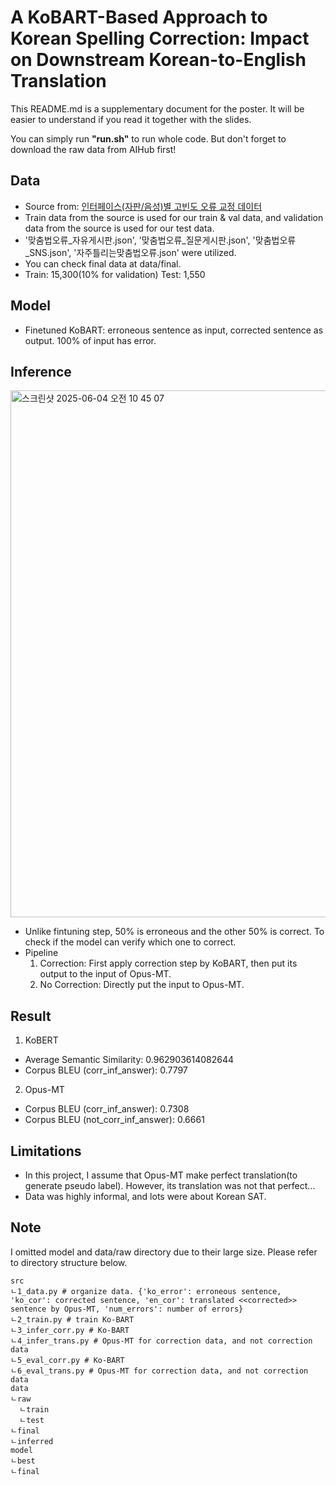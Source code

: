 # A KoBART-Based Approach to Korean Spelling Correction: Impact on Downstream Korean-to-English Translation
This README.md is a supplementary document for the poster. It will be easier to understand if you read it together with the slides.

You can simply run **"run.sh"** to run whole code. 
But don't forget to download the raw data from AIHub first!

## Data
- Source from: [인터페이스(자판/음성)별 고빈도 오류 교정 데이터](https://www.aihub.or.kr/aihubdata/data/view.do?currMenu=115&topMenu=100&dataSetSn=71560)
- Train data from the source is used for our train & val data, and validation data from the source is used for our test data.
- '맞춤법오류_자유게시판.json', '맞춤법오류_질문게시판.json', '맞춤법오류_SNS.json', '자주틀리는맞춤법오류.json' were utilized.
- You can check final data at data/final.
- Train: 15,300(10% for validation) Test: 1,550

## Model
- Finetuned KoBART: erroneous sentence as input, corrected sentence as output. 100% of input has error.

## Inference
<img width="843" alt="스크린샷 2025-06-04 오전 10 45 07" src="https://github.com/user-attachments/assets/31c773ad-2e49-42ca-8f86-da4994b77954" />

- Unlike fintuning step, 50% is erroneous and the other 50% is correct. To check if the model can verify which one to correct.
- Pipeline
  1. Correction: First apply correction step by KoBART, then put its output to the input of Opus-MT.
  2. No Correction: Directly put the input to Opus-MT.

## Result
1. KoBERT
- Average Semantic Similarity:    0.962903614082644
- Corpus BLEU (corr_inf_answer):      0.7797
2. Opus-MT
- Corpus BLEU (corr_inf_answer):      0.7308
- Corpus BLEU (not_corr_inf_answer): 0.6661

## Limitations
- In this project, I assume that Opus-MT make perfect translation(to generate pseudo label). However, its translation was not that perfect...
- Data was highly informal, and lots were about Korean SAT. 

## Note
I omitted model and data/raw directory due to their large size. Please refer to directory structure below.

```
src
ㄴ1_data.py # organize data. {'ko_error': erroneous sentence, 'ko_cor': corrected sentence, 'en_cor': translated <<corrected>> sentence by Opus-MT, 'num_errors': number of errors}
ㄴ2_train.py # train Ko-BART
ㄴ3_infer_corr.py # Ko-BART
ㄴ4_infer_trans.py # Opus-MT for correction data, and not correction data
ㄴ5_eval_corr.py # Ko-BART
ㄴ6_eval_trans.py # Opus-MT for correction data, and not correction data
data
ㄴraw
  ㄴtrain
  ㄴtest
ㄴfinal
ㄴinferred
model
ㄴbest
ㄴfinal
```

